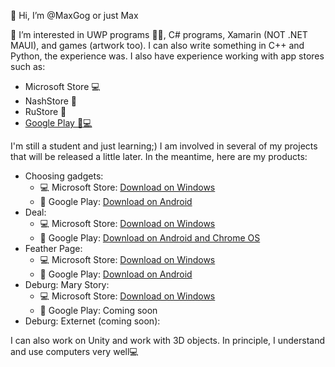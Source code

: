 👋 Hi, I’m @MaxGog or just Max

👀 I’m interested in UWP programs 🐱‍👤, C# programs, Xamarin (NOT .NET MAUI), and games (artwork too). I can also write something in C++ and Python, the experience was. I also have experience working with app stores such as:
- Microsoft Store 💻
- NashStore 📱
- RuStore 📱
- [Google Play 📱💻](https://play.google.com/store/apps/dev?id=8907255934424789335)

I'm still a student and just learning;) I am involved in several of my projects that will be released a little later. In the meantime, here are my products:
- Choosing gadgets:
     * 💻 Microsoft Store: [Download on Windows](https://www.microsoft.com/store/apps/9NWZMW35Z3Z7)
     * 📱 Google Play: [Download on Android](https://play.google.com/store/apps/details?id=ru.maxgog.pcsupport)
- Deal:
     * 💻 Microsoft Store: [Download on Windows](https://www.microsoft.com/store/productId/9PBLB8DCD93J)
     * 📱 Google Play: [Download on Android and Chrome OS](https://play.google.com/store/apps/details?id=ru.maxgog.projectportal)
- Feather Page:
     * 💻 Microsoft Store: [Download on Windows](https://www.microsoft.com/store/productId/9NLH3P7LNX78)
     * 📱 Google Play: [Download on Android](https://play.google.com/store/apps/details?id=ru.maxgog.pageru)
- Deburg: Mary Story:
     * 💻 Microsoft Store: [Download on Windows](https://www.microsoft.com/store/productId/9MZ34M4BN1LL?ocid=pdpshare)
     * 📱 Google Play: Coming soon
- Deburg: Externet (coming soon):

I can also work on Unity and work with 3D objects. In principle, I understand and use computers very well💻
